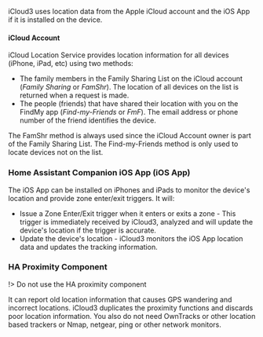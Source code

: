 iCloud3 uses location data from the Apple iCloud account and the iOS App if it is installed on the device. 



#### iCloud Account

iCloud Location Service provides location information for all devices (iPhone, iPad, etc) using two methods:

- The family members in the Family Sharing List on the iCloud account (*Family Sharing* or *FamShr*). The location of all devices on the list is returned when a request is made. 
- The people (friends) that have shared their location with you on the FindMy app (*Find-my-Friends* or *FmF*). The email address or phone number of the friend identifies the device. 

The FamShr method is always used since the iCloud Account owner is part of the Family Sharing List. The Find-my-Friends method is only used to locate devices not on the list. 



### Home Assistant Companion iOS App (iOS App)

The iOS App can be installed on iPhones and iPads to monitor the device's location and provide zone enter/exit triggers. It will:

- Issue a Zone Enter/Exit trigger when it enters or exits a zone - This trigger is immediately received by iCloud3, analyzed and will update the device's location if the trigger is accurate.
- Update the device's location -  iCloud3 monitors the iOS App location data and updates the tracking information.



### HA Proximity Component

!> Do not use the HA proximity component

It can report old location information that causes GPS wandering and incorrect locations.  iCloud3 duplicates the proximity functions and discards poor location information.  You also do not need OwnTracks or other location based trackers or Nmap, netgear, ping or other network monitors.

